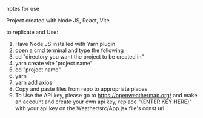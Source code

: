 notes for use

Project created with Node JS, React, Vite

to replicate and Use: 

1. Have Node JS installed with Yarn plugin
2. open a cmd terminal and type the following
3. cd "directory you want the project to be created in"
4. yarn create vite 'project name'
5. cd "project name"
6. yarn
7. yarn add axios
8. Copy and paste files from repo to appropriate places
9. To Use the API key, please go to https://openweathermap.org/ and make an account and create your own api key, replace "{ENTER KEY HERE}" with your api key on the Weather/src/App.jsx file's const url
